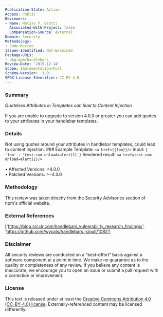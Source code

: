 ```yaml
---
Publication-State: Active
Access: Public
Reviewers:
- Name: Matias P. Brutti
  Associated-With-Project: false
  Compensation-Source: external
Domain: Security
Methodology:
- Code-Review
Issues-Identified: Not-Examined
Package-URLs:
- pkg:npm/handlebars
Review-Date: '2015-12-14'
Scope: Implementation/Full
Schema-Version: '1.0'
SPDX-License-Identifier: CC-BY-4.0
---
```

### Summary
*Quoteless Attributes in Templates can lead to Content Injection*<br><br>If you are unable to upgrade to version 4.0.0 or greater you can add quotes to your attributes in your handlebar templates.
### Details
Not using quotes around your attributes in handlebar templates, could lead to content injection.  ### Example Template: ```<a href={{foo}}/>```  Input: ```{ 'foo' : 'test.com onload=alert(1)'}```  Rendered result: ```<a href=test.com onload=alert(1)/>```
<br><br>• Affected Versions: <4.0.0
<br>• Patched Versions: >=4.0.0
### Methodology
This review was taken directly from the Security Advisories section of npm's official website.
### External References
['https://blog.srcclr.com/handlebars_vulnerability_research_findings/', 'https://github.com/wycats/handlebars.js/pull/1083']
### Disclaimer
All security reviews are conducted on a "best-effort" basis against a software component at a point in time. We make no guarantee as to the quality or completeness of any review. If you believe any content is inaccurate, we encourage you to open an issue or submit a pull request with a correction or improvement.
### License
This text is released under at least the [Creative Commons Attribution 4.0 (CC-BY-4.0) license](https://creativecommons.org/licenses/by/4.0/legalcode.txt). Externally-referenced content may be licensed differently.
